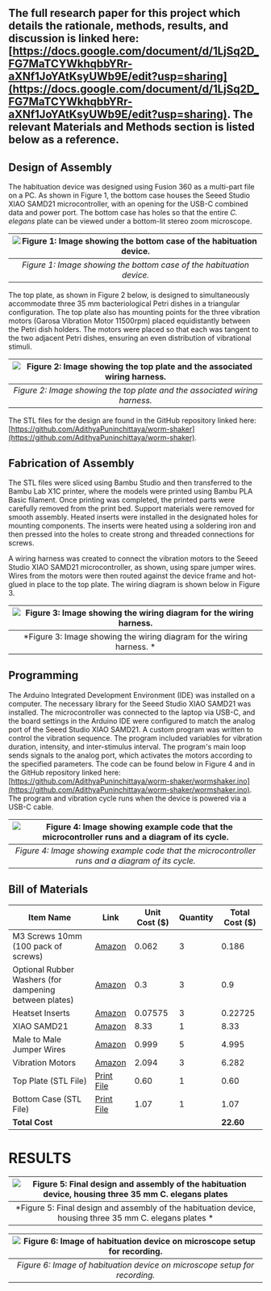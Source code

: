 ## The full research paper for this project which details the rationale, methods, results, and discussion is linked here: [https://docs.google.com/document/d/1LjSq2D_FG7MaTCYWkhqbbYRr-aXNf1JoYAtKsyUWb9E/edit?usp=sharing](https://docs.google.com/document/d/1LjSq2D_FG7MaTCYWkhqbbYRr-aXNf1JoYAtKsyUWb9E/edit?usp=sharing). The relevant Materials and Methods section is listed below as a reference. 

## Design of Assembly
The habituation device was designed using Fusion 360 as a multi-part file on a PC. As shown in Figure 1, the bottom case houses the Seeed Studio XIAO SAMD21 microcontroller, with an opening for the USB-C combined data and power port. The bottom case has holes so that the entire *C. elegans* plate can be viewed under a bottom-lit stereo zoom microscope. 

| ![Figure 1: Image showing the bottom case of the habituation device.](https://github.com/AdithyaPuninchittaya/worm-shaker/blob/main/Images/unnamed%20(1)%20.jpg) |
|:--:| 
| *Figure 1: Image showing the bottom case of the habituation device.* |

The top plate, as shown in Figure 2 below, is designed to simultaneously accommodate three 35 mm bacteriological Petri dishes in a triangular configuration. The top plate also has mounting points for the three vibration motors (Garosa Vibration Motor 11500rpm) placed equidistantly between the Petri dish holders. The motors were placed so that each was tangent to the two adjacent Petri dishes, ensuring an even distribution of vibrational stimuli. 

| ![Figure 2: Image showing the top plate and the associated wiring harness.](https://github.com/AdithyaPuninchittaya/worm-shaker/blob/main/Images/unnamed%20(2).jpg) |
|:--:| 
| *Figure 2: Image showing the top plate and the associated wiring harness.* |


The STL files for the design are found in the GitHub repository linked here: [https://github.com/AdithyaPuninchittaya/worm-shaker](https://github.com/AdithyaPuninchittaya/worm-shaker).

## Fabrication of Assembly  
The STL files were sliced using Bambu Studio and then transferred to the Bambu Lab X1C printer, where the models were printed using Bambu PLA Basic filament. Once printing was completed, the printed parts were carefully removed from the print bed. Support materials were removed for smooth assembly. Heated inserts were installed in the designated holes for mounting components. The inserts were heated using a soldering iron and then pressed into the holes to create strong and threaded connections for screws.

A wiring harness was created to connect the vibration motors to the Seeed Studio XIAO SAMD21 microcontroller, as shown, using spare jumper wires. Wires from the motors were then routed against the device frame and hot-glued in place to the top plate. The wiring diagram is shown below in Figure 3. 

| ![Figure 3: Image showing the wiring diagram for the wiring harness.](https://github.com/AdithyaPuninchittaya/worm-shaker/blob/main/Images/unnamed.png) |
|:--:| 
| *Figure 3: Image showing the wiring diagram for the wiring harness. * |

## Programming
The Arduino Integrated Development Environment (IDE) was installed on a computer. The necessary library for the Seeed Studio XIAO SAMD21 was installed. The microcontroller was connected to the laptop via USB-C, and the board settings in the Arduino IDE were configured to match the analog port of the Seeed Studio XIAO SAMD21. A custom program was written to control the vibration sequence. The program included variables for vibration duration, intensity, and inter-stimulus interval. The program's main loop sends signals to the analog port, which activates the motors according to the specified parameters. The code can be found below in Figure 4 and in the GitHub repository linked here: [https://github.com/AdithyaPuninchittaya/worm-shaker/wormshaker.ino](https://github.com/AdithyaPuninchittaya/worm-shaker/wormshaker.ino). The program and vibration cycle runs when the device is powered via a USB-C cable. 

| ![Figure 4: Image showing example code that the microcontroller runs and a diagram of its cycle.](https://github.com/AdithyaPuninchittaya/worm-shaker/blob/main/Images/Novel%20Design%20and%20Evaluation%20of%20C.%20elegans%20Habituation%20Device.jpg) |
|:--:| 
| *Figure 4: Image showing example code that the microcontroller runs and a diagram of its cycle.* |


## Bill of Materials

| Item Name | Link | Unit Cost ($) | Quantity | Total Cost ($) |
|-----------|------|---------------|----------|----------------|
| M3 Screws 10mm (100 pack of screws) | [Amazon](http://amazon.com/Mxfans-100pcs-Carbon-Countersunk-Socket/dp/B07DWVDDWC) | 0.062 | 3 | 0.186 |
| Optional Rubber Washers (for dampening between plates) | [Amazon](http://www.amazon.com/uxcell-Gasket-Rubber-Washer-Grommet/dp/B01MTDD2R9) | 0.3 | 3 | 0.9 |
| Heatset Inserts | [Amazon](http://amazon.com/uxcell-Knurled-Insert-Female-Embedding) | 0.07575 | 3 | 0.22725 |
| XIAO SAMD21 | [Amazon](https://www.amazon.com/Seeeduino-Smallest-Microcontroller-Interfaces-Compatible/dp/B08745JBRP) | 8.33 | 1 | 8.33 |
| Male to Male Jumper Wires | [Amazon](https://www.amazon.com/Seeeduino-Smallest-Microcontroller-Interfaces-Compatible/dp/B08745JBRP) | 0.999 | 5 | 4.995 |
| Vibration Motors | [Amazon](https://www.amazon.com/11500rpm-Vibration-Vibrating-Detection-Equipment/dp/B087XCFCLL) | 2.094 | 3 | 6.282 |
| Top Plate (STL File) | [Print File](https://github.com/AdithyaPuninchittaya/worm-shaker/blob/main/Print%20Files/Top%20Plate.stl) | 0.60 | 1 | 0.60 |
| Bottom Case (STL File) | [Print File](https://github.com/AdithyaPuninchittaya/worm-shaker/blob/main/Print%20Files/Bottom%20Case.stl) | 1.07 | 1 | 1.07 |
| **Total Cost** | | | | **22.60** |

# RESULTS

| ![Figure 5: Final design and assembly of the habituation device, housing three 35 mm *C. elegans* plates](https://github.com/AdithyaPuninchittaya/worm-shaker/blob/main/Images/IMG_9063.jpg) |
|:--:| 
| *Figure 5: Final design and assembly of the habituation device, housing three 35 mm C. elegans plates * |



| ![Figure 6: Image of habituation device on microscope setup for recording.](https://github.com/AdithyaPuninchittaya/worm-shaker/blob/main/Images/IMG_9064.jpg) |
|:--:| 
| *Figure 6: Image of habituation device on microscope setup for recording.* |

